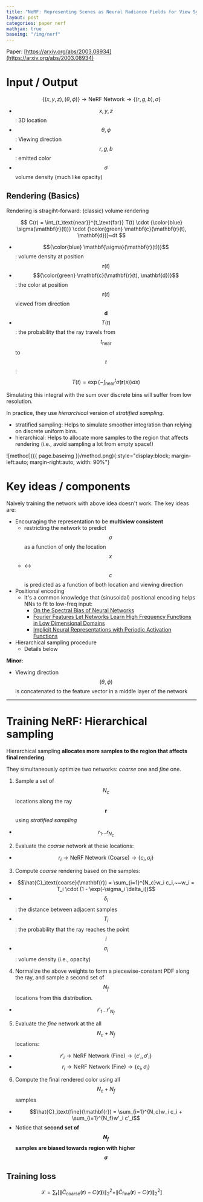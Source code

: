 ```yaml
---
title: "NeRF: Representing Scenes as Neural Radiance Fields for View Synthesis"
layout: post
categories: paper nerf
mathjax: true
baseimg: "/img/nerf"
---
```


Paper: [https://arxiv.org/abs/2003.08934](https://arxiv.org/abs/2003.08934)

<!-- # Notes -->
<!-- - Volume rendering is naturally differentiable (??) -->
<!-- - Static scene -\-> 5D func -\-> $$(\theta, \phi), (x, y, z)$$ and density -->
<!-- - (x, y, z, \theta, \phi) -\-> single volume density and view-dependent RGB color: Neural Radiance Field -->


# Input / Output
$$\{(x, y, z), (\theta, \phi)\} \rightarrow \text{NeRF Network} \rightarrow \{(r, g, b), \sigma\}$$
- $$x, y, z$$: 3D location
- $$\theta, \phi$$: Viewing direction
- $$r, g, b$$: emitted color
- $$\sigma$$ volume density (much like opacity)

## Rendering (Basics)
Rendering is stragiht-forward: (classic) volume rendering

$$
C(r) = \int_{t_\text{near}}^{t_\text{far}} T(t) \cdot {\color{blue} \sigma(\mathbf{r}(t))} \cdot {\color{green} \mathbf{c}(\mathbf{r}(t), \mathbf{d})}~dt
$$

- $${\color{blue} \mathbf{\sigma}(\mathbf{r}(t))}$$: volume density at position $$\mathbf{r}(t)$$
- $${\color{green} \mathbf{c}(\mathbf{r}(t), \mathbf{d})}$$: the color at position $$\mathbf{r}(t)$$ viewed from direction $$\mathbf{d}$$
- $$T(t)$$: the probability that the ray travels from $$t_\text{near}$$ to $$t$$: $$ T(t) = \exp (-\int_{\text{near}}^{t} \sigma(\mathbf{r}(s))ds) $$

Simulating this integral with the sum over discrete bins will suffer from low resolution.

In practice, they use _hierarchical_ version of _stratified sampling_.  
- stratified sampling: Helps to simulate smoother integration than relying on discrete uniform bins.
- hierarchical: Helps to allocate more samples to the region that affects rendering (i.e., avoid sampling a lot from empty space!)
<!-- In practice, they use a _stratified sampling_ approach with _quadrature_ rule discussed in the volume rendering literature. This emulates sampling from continuous positions, and perform volume rendering that takes into account the distance between adjacent samples. -->

<!-- But these are not very important. -->

![method]({{ page.baseimg }}/method.png){:style="display:block; margin-left:auto; margin-right:auto; width: 90%"}

# Key ideas / components
Naively training the network with above idea doesn't work. The key ideas are:
- Encouraging the representation to be **multiview consistent** 
  - restricting the network to predict $$\sigma$$ as a function of only the location $$x$$
  - <-> $$c$$ is predicted as a function of both location and viewing direction
- Positional encoding  
  - It's a common knowledge that (sinusoidal) positional encoding helps NNs to fit to low-freq input:
    - [On the Spectral Bias of Neural Networks](https://arxiv.org/abs/1806.08734)
    - [Fourier Features Let Networks Learn High Frequency Functions in Low Dimensional Domains](https://arxiv.org/abs/2006.10739)
    - [Implicit Neural Representations with Periodic Activation Functions
](https://arxiv.org/abs/2006.09661)
- Hierarchical sampling procedure
  - Details below

**Minor:**  
- Viewing direction $$(\theta, \phi)$$ is concatenated to the feature vector in a middle layer of the network

---

# Training NeRF: Hierarchical sampling
<!-- - hierarchical sampling procedure -->
<!-- Motivation: we sample from free space or occluded regions that don't contribute to rendered image!! -->

Hierarchical sampling **allocates more samples to the region that affects final rendering**.

They simultaneously optimize two networks: _coarse_ one and _fine_ one.
1. Sample a set of $$N_c$$ locations along the ray $$\mathbf{r}$$ using _stratified sampling_
  - $$r_1 \ldots r_{N_c}$$
2. Evaluate the _coarse_ network at these locations:
  - $$r_i \rightarrow \text{NeRF Network (Coarse)} \rightarrow \{c_i, \sigma_i\}$$
3. Compute _coarse_ rendering based on the samples:
  - $$\hat{C}_\text{coarse}(\mathbf{r}) = \sum_{i=1}^{N_c}w_i c_i,~~w_i = T_i \cdot (1 - \exp(-\sigma_i \delta_i))$$  
  - $$\delta_i$$: the distance between adjacent samples
  - $$T_i$$: the probability that the ray reaches the point $$i$$
  - $$\sigma_i$$: volume density (i.e., opacity)

4. Normalize the above weights to form a piecewise-constant PDF along the ray, and sample a second set of $$N_f$$ locations from this distribution.
  - $$r'_1 \ldots r'_{N_f}$$
5. Evaluate the _fine_ network at the all $$N_c + N_f$$ locations:
  - $$r'_i \rightarrow \text{NeRF Network (Fine)} \rightarrow \{c'_i, \sigma'_i\}$$
  - $$r_i \rightarrow \text{NeRF Network (Fine)} \rightarrow \{c_i, \sigma_i\}$$

6. Compute the final rendered color using all $$N_c + N_f$$ samples
  - $$\hat{C}_\text{fine}(\mathbf{r}) = \sum_{i=1}^{N_c}w_i c_i + \sum_{i=1}^{N_f}w'_i c'_i$$  
  - Notice that **second set of $$N_f$$ samples are biased towards region with higher $$\sigma$$**

## Training loss

$$\mathcal{L} = \sum_{\mathbf{r}}[\|\hat{C}_\text{coarse}(\mathbf{r}) - C(\mathbf{r)})\|^2_2 + \|\hat{C}_\text{fine}(\mathbf{r}) - C(\mathbf{r})\|^2_2]$$

